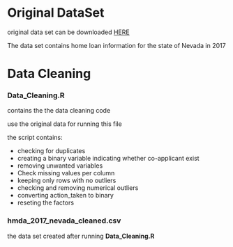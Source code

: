 # Original DataSet

original data set can be downloaded [HERE](https://files.consumerfinance.gov/hmda-historic-loan-data/hmda_2017_nv_all-records_labels.zip)

The data set contains home loan information for the state of Nevada in 2017

# Data Cleaning 

### **Data_Cleaning.R** 
contains the the data cleaning code

use the original data for running this file

the script contains: 
  - checking for duplicates
  - creating a binary variable indicating whether co-applicant exist
  - removing unwanted variables
  - Check missing values per column
  - keeping only rows with no outliers
  - checking and removing numerical outliers
  - converting action_taken to binary
  - reseting the factors


### **hmda_2017_nevada_cleaned.csv** 
the data set created after running **Data_Cleaning.R** 
